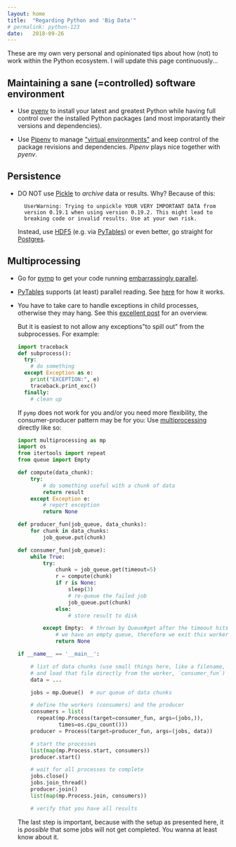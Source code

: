```yaml
---
layout: home
title:  "Regarding Python and 'Big Data'"
# permalink: python-123
date:   2018-09-26
---
```




<!-- ## General tips about using Python: -->

These are my own very personal and opinionated tips about how (not) to
work within the Python ecosystem.  I will update this page
continuously...

## Maintaining a sane (=controlled) software environment

* Use [pyenv](https://github.com/pyenv/pyenv) to install your latest
  and greatest Python while having full control over the installed
  Python packages (and most imporatantly their versions and
  dependencies).

* Use [Pipenv](https://pipenv.readthedocs.io/en/latest/) to manage
  ["virtual environments"][venv] and keep control of the package
  revisions and dependencies.  _Pipenv_ plays nice together with _pyenv_.


## Persistence

* DO NOT use [Pickle][pickle] to _archive_ data or results.  Why?
  Because of this:

        UserWarning: Trying to unpickle YOUR VERY IMPORTANT DATA from
        version 0.19.1 when using version 0.19.2. This might lead to
        breaking code or invalid results. Use at your own risk.

    Instead, use [HDF5][hdf5] (e.g. via [PyTables][pytables]) or even
    better, go straight for [Postgres][postgres].


## Multiprocessing

* Go for [pymp][pymp] to get your code running [embarrassingly
  parallel][ep].

* [PyTables][pytables] supports (at least) parallel reading. See
  [here][pytables-parallel] for how it works.

<!-- * DO NOT use Python's -->
<!--   [warnings](https://docs.python.org/3/library/warnings.html) system -->
<!--   with _pymp_.  They do not like each other and child processes may -->
<!--   hang if they raise a warning, e.g. used together with -->
<!--   'simplefilter("error", ...)'. -->

* You have to take care to handle exceptions in child processes,
  otherwise they may hang.  See this [excellent
  post](https://stackoverflow.com/a/19929767/215431) for an overview.

  But it is easiest to not allow any exceptions"to spill out" from the
  subprocesses.  For example:

  ```python
  import traceback
  def subprocess():
    try:
      # do something
    except Exception as e:
      print("EXCEPTION:", e)
      traceback.print_exc()
    finally:
      # clean up
  ```

  If `pymp` does not work for you and/or you need more flexibility,
  the consumer-producer pattern may be for you: Use
  [multiprocessing][mp] directly like so:

  ```python
  import multiprocessing as mp
  import os
  from itertools import repeat
  from queue import Empty

  def compute(data_chunk):
      try:
          # do something useful with a chunk of data
          return result
      except Exception e:
          # report exception
          return None

  def producer_fun(job_queue, data_chunks):
      for chunk in data_chunks:
          job_queue.put(chunk)

  def consumer_fun(job_queue):
      while True:
          try:
              chunk = job_queue.get(timeout=5)
              r = compute(chunk)
              if r is None:
                  sleep(3)
                  # re-queue the failed job
                  job_queue.put(chunk)
              else:
                  # store result to disk

          except Empty:  # thrown by Queue#get after the timeout hits
              # we have an empty queue, therefore we exit this worker
              return None

  if __name__ == '__main__':

      # list of data chunks (use small things here, like a filename,
      # and load that file directly from the worker, `consumer_fun`)
      data = ...

      jobs = mp.Queue()  # our queue of data chunks

      # define the workers (consumers) and the producer
      consumers = list(
        repeat(mp.Process(target=consumer_fun, args=(jobs,)),
               times=os.cpu_count()))
      producer = Process(target=producer_fun, args=(jobs, data))

      # start the processes
      list(map(mp.Process.start, consumers))
      producer.start()

      # wait for all processes to complete
      jobs.close()
      jobs.join_thread()
      producer.join()
      list(map(mp.Process.join, consumers))

      # verify that you have all results
  ```

  The last step is important, because with the setup as presented
  here, it is *possible* that some jobs will not get completed.  You
  wanna at least know about it.


[mp]: https://docs.python.org/3.7/library/multiprocessing.html
[ep]: https://en.wikipedia.org/wiki/Embarrassingly_parallel
[hdf5]: https://en.wikipedia.org/wiki/Hierarchical_Data_Format
[pickle]: https://docs.python.org/3/library/pickle.html
[postgres]: https://www.postgresql.org/
[pymp]: https://github.com/classner/pymp
[pytables]: https://www.pytables.org/
[pytables-parallel]: https://www.pytables.org/cookbook/threading.html
[venv]: https://docs.python.org/3/tutorial/venv.html
